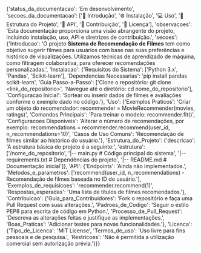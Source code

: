 
{'status_da_documentacao': 'Em desenvolvimento', 'secoes_da_documentacao': ['🌟 Introdução', '⚙️ Instalação', '💻 Uso', '📁 Estrutura do Projeto', '🔌 API', '🤝 Contribuição', '📜 Licença'], 'observacoes': 'Esta documentação proporciona uma visão abrangente do projeto, incluindo instalação, uso, API e diretrizes de contribuição.', 'secoes': {'Introducao': 'O projeto **Sistema de Recomendação de Filmes** tem como objetivo sugerir filmes para usuários com base nas suas preferências e histórico de visualizações. Utilizamos técnicas de aprendizado de máquina, como filtragem colaborativa, para oferecer recomendações personalizadas.', 'Instalacao': {'Requisitos do Sistema': ['Python 3.x', 'Pandas', 'Scikit-learn'], 'Dependencias Necessarias': 'pip install pandas scikit-learn', 'Guia Passo-a-Passo': ['Clone o repositório: git clone <link_do_repositorio>', 'Navegue até o diretório: cd nome_do_repositorio'], 'Configuracao Inicial': 'Sortear ou inserir dados de filmes e avaliações conforme o exemplo dado no código.'}, 'Uso': {'Exemplos Praticos': 'Criar um objeto do recomendador: recommender = MovieRecommender(movies, ratings)', 'Comandos Principais': 'Para treinar o modelo: recommender.fit()', 'Configuracoes Disponiveis': 'Alterar o número de recomendações, por exemplo: recommendations = recommender.recommend(user_id, n_recommendations=10)', 'Casos de Uso Comuns': 'Recomendação de filmes similar ao histórico do usuário.'}, 'Estrutura_do_Projeto': {'descricao': 'A estrutura básica do projeto é a seguinte:', 'estrutura': ['/nome_do_repositorio', '|-- main.py                # Código principal do sistema', '|-- requirements.txt       # Dependências do projeto', '|-- README.md              # Documentação inicial']}, 'API': {'Endpoints': 'Ainda não implementados.', 'Metodos_e_parametros': ['recommend(user_id, n_recommendations) - Recomendação de filmes baseada no ID do usuário.'], 'Exemplos_de_requisicoes': 'recommender.recommend(1)', 'Respostas_esperadas': 'Uma lista de títulos de filmes recomendados.'}, 'Contribuicao': {'Guia_para_Contribuidores': 'Fork o repositório e faça uma Pull Request com suas alterações.', 'Padroes_de_Codigo': 'Seguir o estilo PEP8 para escrita de código em Python.', 'Processo_de_Pull_Request': 'Descreva as alterações feitas e justifique as implementações.', 'Boas_Praticas': 'Adicionar testes para novas funcionalidades.'}, 'Licenca': {'Tipo_de_Licenca': 'MIT License', 'Termos_de_uso': 'Uso livre para fins pessoais e de pesquisa.', 'Restricoes': 'Não é permitida a utilização comercial sem autorização prévia.'}}}